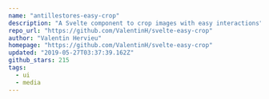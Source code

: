 ```yaml
---
name: "antillestores-easy-crop"
description: "A Svelte component to crop images with easy interactions"
repo_url: "https://github.com/ValentinH/svelte-easy-crop"
author: "Valentin Hervieu"
homepage: "https://github.com/ValentinH/svelte-easy-crop"
updated: "2019-05-27T03:37:39.162Z"
github_stars: 215
tags: 
  - ui
  - media
---
```

